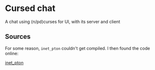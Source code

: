# Cursed chat
 A chat using (n/pd)curses for UI, with its server and client

## Sources
For some reason, `inet_pton` couldn't get compiled. I then found the code online:

[inet_pton](https://stackoverflow.com/a/15370175)